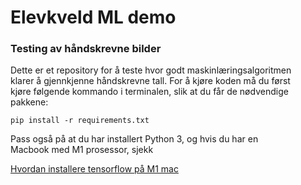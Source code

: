 # Elevkveld ML demo
### Testing av håndskrevne bilder


Dette er et repository for å teste hvor godt maskinlæringsalgoritmen <br>
klarer å gjennkjenne håndskrevne tall. For å kjøre koden må du først <br>
kjøre følgende kommando i terminalen, slik at du får de nødvendige <br> 
pakkene:

```
pip install -r requirements.txt
```

Pass også på at du har installert Python 3, og hvis du har en <br> 
Macbook med M1 prosessor, sjekk 

<a href="https://github.com/Gadangadang/Fys-Stk4155/blob/main/README.md" target="_blank">Hvordan installere tensorflow på M1 mac</a>
